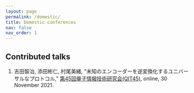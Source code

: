 ```yaml
---
layout: page
permalink: /domestic/
title: Domestic conferences
nav: false
nav_order: 1
---
```

<!-- _pages/domestic.md -->
<div class="publications">

<h2>Contributed talks</h2>

<ol>
  <li> 吉田智治, 添田彬仁, 村尾美緒, "未知のエンコーダーを逆変換化するユニバーサルなプロトコル," <a href="https://www.ieice.org/es/qit/qit45/">第45回量子情報技術研究会(QIT45)</a>, online, 30 November 2021.
</ol>

</div>
